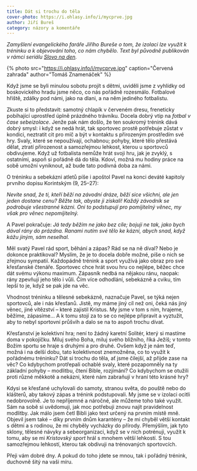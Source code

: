 ```yaml
---
title: Dát si trochu do těla
cover-photo: https://i.ohlasy.info/i/mycprve.jpg
author: Jiří Bureš
category: názory a komentáře
---
```


*Zamyšlení evangelického faráře Jiřího Bureše o tom, že izolaci lze využít k tréninku a k objevování toho, co nám chybělo. Text byl původně publikován v rámci seriálu [Slovo na den](https://soundcloud.com/user-41012488/sets/slovo-na-den).*

{% photo src="https://i.ohlasy.info/i/mycprve.jpg" caption="Červená zahrada" author="Tomáš Znamenáček" %}

Když jsme se byli minulou sobotu projít s dětmi, uviděli jsme z vyhlídky od boskovického hradu jsme něco, co nás pořádně rozesmálo. Fotbalové hřiště, zdálky pod námi, jako na dlani, a na něm jediného fotbalistu.

Zkuste si to představit: samotný chlapík v červeném dresu, freneticky pobíhající uprostřed úplně prázdného trávníku. Docela dobrý vtip na *fotbal v čase sebeizolace*. Jenže pak nám došlo, že ten soukromý trénink dává dobrý smysl: i když se nedá hrát, tak sportovec prostě potřebuje zůstat v kondici, neztratit cit pro míč a být v kontaktu s přirozeným prostředím své hry. Svaly, které se nepoužívají, ochabnou; pohyby, které tělo přestává dělat, ztratí přirozenost a samozřejmou lehkost, kterou u sportovců obdivujeme. Když už fotbalista nemůže hrát svoji hru, jak je zvyklý, s ostatními, aspoň si pořádně dá do těla. Kdoví, možná mu hodiny práce na sobě umožní vyniknout, až bude tato podivná doba za námi.

O tréninku a sebekázni atletů píše i apoštol Pavel na konci deváté kapitoly prvního dopisu Korintským (9, 25–27):

*Nevíte snad, že ti, kteří běží na závodní dráze, běží sice všichni, ale jen jeden dostane cenu? Běžte tak, abyste ji získali! Každý závodník se podrobuje všestranné kázni. Oni to podstupují pro pomíjitelný věnec, my však pro věnec nepomíjitelný.*

A Pavel pokračuje: *Já tedy běžím ne jako bez cíle; bojuji ne tak, jako bych dával rány do prázdna. Ranami nutím své tělo ke kázni, abych snad, když kážu jiným, sám neselhal.*

Měl svatý Pavel rád sport, běhání a zápas? Rád se na ně díval? Nebo je dokonce praktikoval? Myslím, že je to docela dobře možné, píše o nich se zřejmou sympatií. Každopádně trénink a sport využívá jako obraz pro své křesťanské čtenáře. Sportovec chce hrát svou hru co nejlépe, běžec chce dát svému výkonu maximum. Zápasník nedbá na nějakou ránu, naopak: rány zpevňují jeho tělo i vůli. Čím více odhodlání, sebekázně a cviku, tím lepší to je, když se pak jde na věc.

Vhodnost tréninku a tělesné sebekázně, naznačuje Pavel, se týká nejen sportovců, ale i nás křesťanů. Jistě, my máme jiný cíl než oni, čeká nás jiný věnec, jiné vítězství – které zajistil Kristus.  My jsme v tom s ním, hrajeme, běžíme, zápasíme… A k tomu stojí za to se co nejlépe připravit a vyztužit, aby to nebyl sportovní průšvih a dalo se na to aspoň trochu dívat.

Křesťanství je kolektivní hra; není to žádný karetní Solitér, který si mastíme doma v pokojíčku. Miluj svého Boha, miluj svého bližního, říká Ježíš; v tomto Božím sportu se hraje s druhými a pro druhé. Ovšem když je nám teď, možná i na delší dobu, tato kolektivnost znemožněna, co to využít k pořádnému tréninku? Dát si trochu do těla, ať jsme čilejší, až přijde zase na věc? Co kdybychom protřepali ochablé svaly, které pozapomněly na ty základní pohyby – modlitbu, čtení Bible, rozjímání? Co kdybychom se otužili proti různé měkkotě a nekázni, které nám zabraňují v hraní této krásné hry?

Kdysi se křesťané uchylovali do samoty, stranou světa, do pouště nebo do klášterů, aby takový zápas a trénink podstupovali. My jsme se v izolaci ocitli nedobrovolně. Je to nepříjemné a náročné, ale můžeme toho také využít. Sám na sobě si uvědomuji, jak moc potřebuji znovu najít pravidelnost modlitby. Jak málo jsem četl Bibli jako text určený na prvním místě mně. Objevil jsem také – díky prvním dnům karantény – že mi chyběl větší kontakt s dětmi a s rodinou, že mi chyběly vycházky do přírody. Přemýšlím, jak tyto sklony, tělesné návyky a sebeorganizaci, když se v nich potrénuji, využít k tomu, aby se mi *Kristovský sport* hrál s mnohem větší lehkostí. S tou samozřejmou lehkostí, kterou tak obdivuji na trénovaných sportovcích.
 
Přeji vám dobré dny. A pokud do toho jdete se mnou, tak i pořádný trénink, duchovně šitý na vaši míru.
